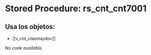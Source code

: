 # Stored Procedure: rs_cnt_cnt7001

## Usa los objetos:
- [[v_cnt_ctasmaydoc]]

*No code available.*
